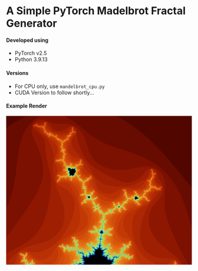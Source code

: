 # A Simple PyTorch Madelbrot Fractal Generator

#### Developed using
- PyTorch v2.5
- Python 3.9.13

#### Versions
- For CPU only, use `mandelbrot_cpu.py`
- CUDA Version to follow shortly...

#### Example Render
<img src='https://github.com/Positivedelta/PyTorch-Mandelbrot-Fractal/blob/b118f06893dc0f7048d3cccef3d7456f59bcf969/fractal.png'>
